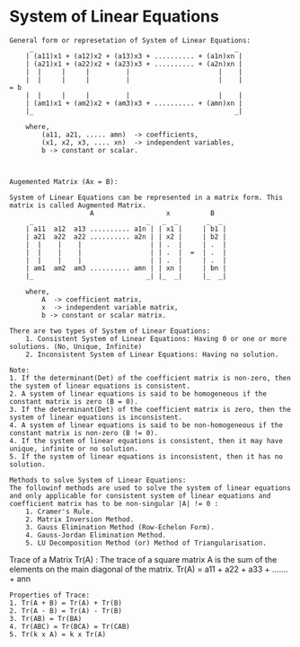 # System of Linear Equations

    General form or represetation of System of Linear Equations:
         _                                                  _
        | (a11)x1 + (a12)x2 + (a13)x3 + .......... + (a1n)xn |
        | (a21)x1 + (a22)x2 + (a23)x3 + .......... + (a2n)xn |
        |  |     |     |         |                      |    |                   
        |  |     |     |         |                      |    |            = b
        |  |     |     |         |                      |    |
        | (am1)x1 + (am2)x2 + (am3)x3 + .......... + (amn)xn |
        |_                                                  _|  

        where,
            (a11, a21, ..... amn)  -> coefficients,
            (x1, x2, x3, .... xn)  -> independent variables,
            b -> constant or scalar.



    Augemented Matrix (Ax = B):

    System of Linear Equations can be represented in a matrix form. This matrix is called Augmented Matrix.
                        A                  x          B
         _                            _   _  _       _  _
        | a11  a12  a13 .......... a1n | | x1 |     | b1 |
        | a21  a22  a22 .......... a2n | | x2 |     | b2 |
        |  |    |    |                 | | .  |     | .  |
        |  |    |    |                 | | .  |  =  | .  |
        |  |    |    |                 | | .  |     | .  |
        | am1  am2  am3 .......... amn | | xn |     | bn |
        |_                            _| |_  _|     |_  _|

        where,
            A  -> coefficient matrix,
            x  -> independent variable matrix,
            b -> constant or scalar matrix.

    There are two types of System of Linear Equations:
        1. Consistent System of Linear Equations: Having 0 or one or more solutions. (No, Unique, Infinite)
        2. Inconsistent System of Linear Equations: Having no solution.

    Note:
    1. If the determinant(Det) of the coefficient matrix is non-zero, then the system of linear equations is consistent.
    2. A system of linear equations is said to be homogeneous if the constant matrix is zero (B = 0).
    3. If the determinant(Det) of the coefficient matrix is zero, then the system of linear equations is inconsistent.
    4. A system of linear equations is said to be non-homogeneous if the constant matrix is non-zero (B != 0).
    4. If the system of linear equations is consistent, then it may have unique, infinite or no solution.
    5. If the system of linear equations is inconsistent, then it has no solution.

    Methods to solve System of Linear Equations:
    The followinf methods are used to solve the system of linear equations and only applicable for consistent system of linear equations and coefficient matrix has to be non-singular |A| != 0 :
        1. Cramer's Rule.
        2. Matrix Inversion Method.
        3. Gauss Elimination Method (Row-Echelon Form).
        4. Gauss-Jordan Elimination Method.
        5. LU Decomposition Method (or) Method of Triangularisation.



Trace of a Matrix Tr(A) :
    The trace of a square matrix A is the sum of the elements on the main diagonal of the matrix.
    Tr(A) = a11 + a22 + a33 + ....... + ann

    Properties of Trace:
    1. Tr(A + B) = Tr(A) + Tr(B)
    2. Tr(A - B) = Tr(A) - Tr(B)
    3. Tr(AB) = Tr(BA)
    4. Tr(ABC) = Tr(BCA) = Tr(CAB)
    5. Tr(k x A) = k x Tr(A)

